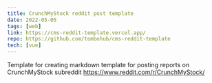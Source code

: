 ```yaml
---
title: CrunchMyStock reddit post template
date: 2022-05-05
tags: [web]
link: https://cms-reddit-template.vercel.app/
repo: https://github.com/tombohub/cms-reddit-template
tech: [vue]
---
```


Template for creating markdown template for posting reports on CrunchMyStock subreddit https://www.reddit.com/r/CrunchMyStock/

